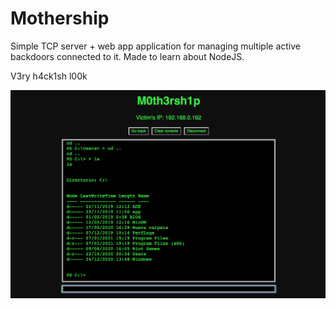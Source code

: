 # Mothership

Simple TCP server + web app application for managing multiple active backdoors connected to it. Made to learn about NodeJS.

V3ry h4ck1sh l00k

![Commandline](https://raw.githubusercontent.com/hacefresko/Mothership/main/git%20resources/screenshot.png)
